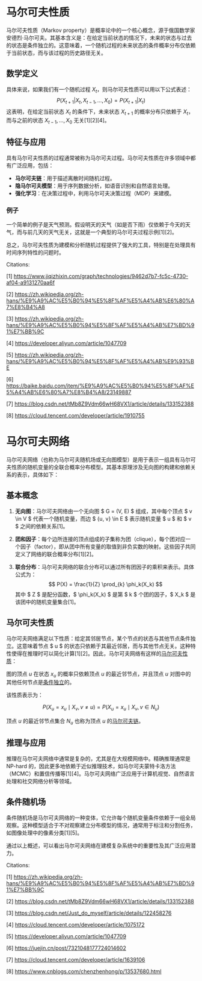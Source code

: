 # 马尔可夫性质
马尔可夫性质（Markov property）是概率论中的一个核心概念，源于俄国数学家安德烈·马尔可夫。其基本含义是：在给定当前状态的情况下，未来的状态与过去的状态是条件独立的。这意味着，一个随机过程的未来状态的条件概率分布仅依赖于当前状态，而与该过程的历史路径无关。

## 数学定义

具体来说，如果我们有一个随机过程 $X_t$，则马尔可夫性质可以用以下公式表述：
$$
P(X_{t+1} | X_t, X_{t-1}, \ldots, X_0) = P(X_{t+1} | X_t)
$$
这表明，在给定当前状态 $X_t$ 的条件下，未来状态 $X_{t+1}$ 的概率分布只依赖于 $X_t$，而与之前的状态 $X_{t-1}, \ldots, X_0$ 无关[1][2][4]。

## 特征与应用

具有马尔可夫性质的过程通常被称为马尔可夫过程。马尔可夫性质在许多领域中都有广泛应用，包括：

- **马尔可夫链**：用于描述离散时间随机过程。
- **隐马尔可夫模型**：用于序列数据分析，如语音识别和自然语言处理。
- **强化学习**：在决策过程中，利用马尔可夫决策过程（MDP）来建模。

### 例子

一个简单的例子是天气预测。假设明天的天气（如是否下雨）仅依赖于今天的天气，而与前几天的天气无关，这就是一个典型的马尔可夫过程示例[1][2]。

总之，马尔可夫性质为建模和分析随机过程提供了强大的工具，特别是在处理具有时间序列特性的问题时。

Citations:

[1] https://www.jiqizhixin.com/graph/technologies/9462d7b7-fc5c-4730-af04-a9131270aa6f

[2] https://zh.wikipedia.org/zh-hans/%E9%A9%AC%E5%B0%94%E5%8F%AF%E5%A4%AB%E6%80%A7%E8%B4%A8

[3] https://zh.wikipedia.org/zh-hans/%E9%A9%AC%E5%B0%94%E5%8F%AF%E5%A4%AB%E7%BD%91%E7%BB%9C

[4] https://developer.aliyun.com/article/1047709

[5] https://zh.wikipedia.org/zh-hans/%E9%A9%AC%E5%B0%94%E5%8F%AF%E5%A4%AB%E9%93%BE

[6] https://baike.baidu.com/item/%E9%A9%AC%E5%B0%94%E5%8F%AF%E5%A4%AB%E6%80%A7%E8%B4%A8/23149887

[7] https://blog.csdn.net/tMb8Z9Vdm66wH68VX1/article/details/133152388

[8] https://cloud.tencent.com/developer/article/1910755

# 马尔可夫网络

马尔可夫网络（也称为马尔可夫随机场或无向图模型）是用于表示一组具有马尔可夫性质的随机变量的全联合概率分布模型。其基本原理涉及无向图的构建和依赖关系的表示，具体如下：

## 基本概念

1. **无向图**：马尔可夫网络由一个无向图 $ G = (V, E) $ 组成，其中每个顶点 $ v \in V $ 代表一个随机变量，而边 $ \{u, v\} \in E $ 表示随机变量 $ u $ 和 $ v $ 之间的依赖关系[1]。

2. **团和因子**：每个边所连接的顶点组成的子集称为团（clique），每个团对应一个因子（factor），即从团中所有变量的取值到非负实数的映射。这些因子共同定义了网络的联合概率分布[1][2]。

3. **联合分布**：马尔可夫网络的联合分布可以通过所有团因子的乘积来表示。具体公式为：
   $$
   P(X) = \frac{1}{Z} \prod_{k} \phi_k(X_k)
   $$
   其中 $ Z $ 是配分函数，$ \phi_k(X_k) $ 是第 $ k $ 个团的因子，$ X_k $ 是该团中的随机变量集合[1]。

## 马尔可夫性质

马尔可夫网络满足以下性质：给定其邻居节点，某个节点的状态与其他节点条件独立。这意味着节点 $ u $ 的状态只依赖于其最近邻居，而与其他节点无关。这种特性使得在推理时可以简化计算[1][2]。因此，马尔可夫网络有这样的[马尔可夫性质](#)：

图的顶点 *u* 在状态 $x_u$ 的概率只依赖顶点 *u* 的最近邻节点，并且顶点 *u* 对图中的其他任何节点是[条件独立](#)的。

该性质表示为：

$$
P(X_u = x_u \mid X_v, v \ne u) = P(X_u = x_u \mid X_v, v \in N_u)
$$

顶点 *u* 的最近邻节点集合 $N_u$ 也称为顶点 *u* 的[马尔可夫链](#)。

## 推理与应用

推理在马尔可夫网络中通常是复杂的，尤其是在大规模网络中。精确推理通常是 NP-hard 的，因此更多地依赖于近似推理技术，如马尔可夫蒙特卡洛方法（MCMC）和置信传播等[1][4]。马尔可夫网络广泛应用于计算机视觉、自然语言处理和社交网络分析等领域。

## 条件随机场

条件随机场是马尔可夫网络的一种变体，它允许每个随机变量条件依赖于一组全局观察。这种模型适合于不对观察建立分布模型的情况，通常用于标注和分割任务，如图像处理中的像素分类[1][5]。

通过以上概述，可以看出马尔可夫网络在建模复杂系统中的重要性及其广泛应用潜力。

Citations:

[1] https://zh.wikipedia.org/zh-hans/%E9%A9%AC%E5%B0%94%E5%8F%AF%E5%A4%AB%E7%BD%91%E7%BB%9C

[2] https://blog.csdn.net/tMb8Z9Vdm66wH68VX1/article/details/133152388

[3] https://blog.csdn.net/Just_do_myself/article/details/122458276

[4] https://cloud.tencent.com/developer/article/1075172

[5] https://developer.aliyun.com/article/1047709

[6] https://juejin.cn/post/7321048177724014602

[7] https://cloud.tencent.com/developer/article/1639106

[8] https://www.cnblogs.com/chenzhenhong/p/13537680.html